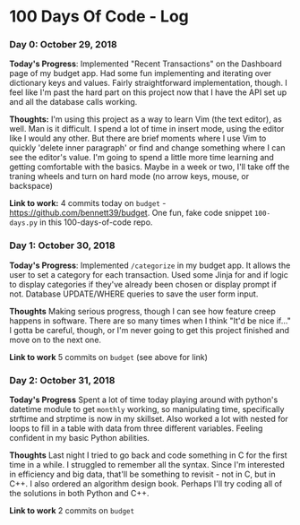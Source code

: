 # 100 Days Of Code - Log

### Day 0: October 29, 2018

**Today's Progress**: Implemented "Recent Transactions" on the Dashboard page of my budget app. Had some fun implementing and
iterating over dictionary keys and values. Fairly straightforward implementation, though. I feel like I'm past the hard part on
this project now that I have the API set up and all the database calls working.

**Thoughts:** I'm using this project as a way to learn Vim (the text editor), as well. Man is it difficult. I spend a lot of time in
insert mode, using the editor like I would any other. But there are brief moments where I use Vim to quickly 'delete inner
paragraph' or find and change something where I can see the editor's value. I'm going to spend a little more time learning and
getting comfortable with the basics. Maybe in a week or two, I'll take off the traning wheels and turn on hard mode (no arrow keys,
mouse, or backspace)

**Link to work:** 4 commits today on `budget` - https://github.com/bennett39/budget. One fun, fake code snippet `100-days.py` in
this 100-days-of-code repo.


### Day 1: October 30, 2018

**Today's Progress**: Implemented `/categorize` in my budget app. It allows the user to set a category for each transaction. Used
some Jinja for and if logic to display categories if they've already been chosen or display prompt if not. Database UPDATE/WHERE
queries to save the user form input.

**Thoughts** Making serious progress, though I can see how feature creep happens in software. There are so many times when I think
"It'd be nice if..." I gotta be careful, though, or I'm never going to get this project finished and move on to the next one.

**Link to work** 5 commits on `budget` (see above for link)


### Day 2: October 31, 2018

**Today's Progress** Spent a lot of time today playing around with python's datetime module to get `monthly` working, so
manipulating time, specifically strftime and strptime is now in my skillset. Also worked a lot with nested for loops to fill in a
table with data from three different variables. Feeling confident in my basic Python abilities.

**Thoughts** Last night I tried to go back and code something in C for the first time in a while. I struggled to remember all the
syntax. Since I'm interested in efficiency and big data, that'll be something to revisit - not in C, but in C++. I also ordered an
algorithm design book. Perhaps I'll try coding all of the solutions in both Python and C++.

**Link to work** 2 commits on `budget`